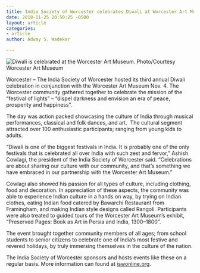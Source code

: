```yaml
---
title: India Society of Worcester celebrates Diwali at Worcester Art Museum
date: 2018-11-25 20:50:25 -0500
layout: article
categories:
- article
author: Adway S. Wadekar

---
```

![](https://www.communityadvocate.com/wp-content/uploads/R-Diwali-at-WAM-rs.jpg "Diwali is celebrated at the Worcester Art Museum. Photo/Courtesy Worcester Art Museum")

Worcester – The India Society of Worcester hosted its third annual Diwali celebration in conjunction with the Worcester Art Museum Nov. 4. The Worcester community gathered together to celebrate the mission of the “festival of lights” – “dispel darkness and envision an era of peace, prosperity and happiness”.

The day was action packed showcasing the culture of India through musical performances, classical and folk dances, and art.  The cultural segment attracted over 100 enthusiastic participants; ranging from young kids to adults.

“Diwali is one of the biggest festivals in India. It is probably one of the only festivals that is celebrated all over India with such zest and fervor,” Ashish Cowlagi, the president of the India Society of Worcester said. “Celebrations are about sharing our culture with our community, and that’s something we have embraced in our partnership with the Worcester Art Museum.”

Cowlagi also showed his passion for all types of culture, including clothing, food and decoration. In appreciation of these aspects, the community was able to experience Indian culture in a hands on way, by trying on Indian clothes, eating Indian food catered by Bawarchi Restaurant from Framingham, and making Indian style designs called Rangoli. Participants were also treated to guided tours of the Worcester Art Museum’s exhibit, “Preserved Pages: Book as Art in Persia and India, 1300–1800”.

The event brought together community members of all ages; from school students to senior citizens to celebrate one of India’s most festive and revered holidays, by truly immersing themselves in the culture of the nation.

The India Society of Worcester sponsors and hosts events like these on a regular basis. More information can found at [iswonline.org](https://na01.safelinks.protection.outlook.com/?url=https%3A%2F%2Fiswonline.org&data=02%7C01%7Cswapna.gokhale%40uconn.edu%7C568d6bdabfdf4da6293e08d6439350de%7C17f1a87e2a254eaab9df9d439034b080%7C0%7C0%7C636770697329532032&sdata=t3393ZsCoSKw2w3z3gwKLOZnoV7E1cWNxAVo7ATFgbA%3D&reserved=0).